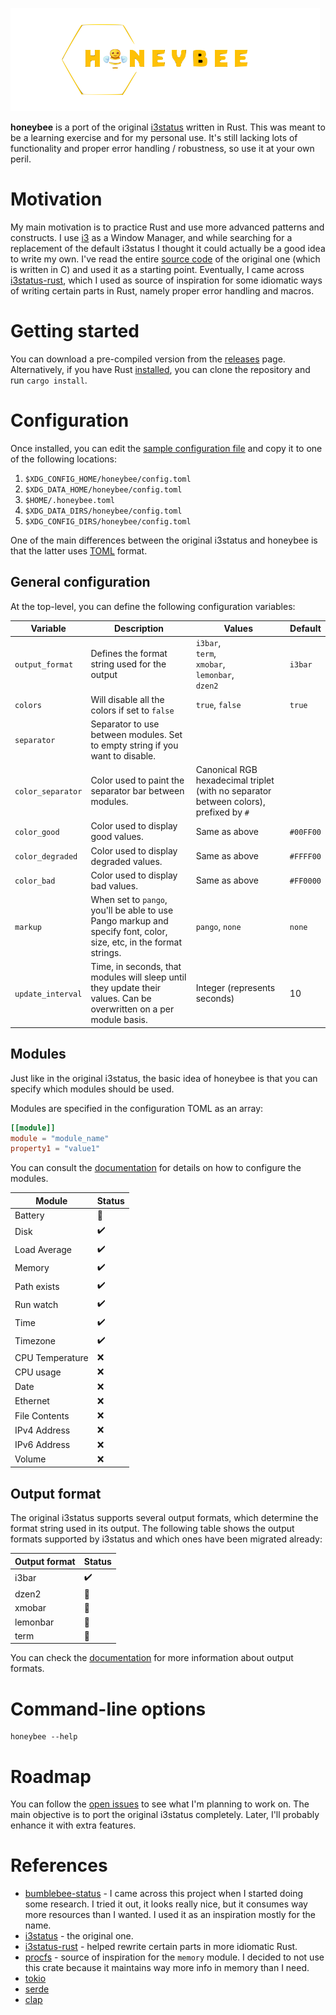 ![alt text](img/logo.png "HoneyBee")

**honeybee** is a port of the original [i3status](https://github.com/i3/i3status) written in Rust. This was meant to be a learning exercise and for my personal use. It's still lacking lots of functionality and proper error handling / robustness, so use it at your own peril.

# Motivation

My main motivation is to practice Rust and use more advanced patterns and constructs. I use [i3](https://i3wm.org/) as a Window Manager, and while searching for a replacement of the default i3status I thought it could actually be a good idea to write my own. I've read the entire [source code](https://github.com/i3/i3status) of the original one (which is written in C) and used it as a starting point. Eventually, I came across [i3status-rust](https://github.com/greshake/i3status-rust), which I used as source of inspiration for some idiomatic ways of writing certain parts in Rust, namely proper error handling and macros.

# Getting started

You can download a pre-compiled version from the [releases](https://github.com/csixteen/honeybee/releases) page. Alternatively, if you have Rust [installed](https://rustup.rs/), you can clone the repository and run `cargo install`.

# Configuration

Once installed, you can edit the [sample configuration file](examples/config.toml) and copy it to one of the following locations:

1. `$XDG_CONFIG_HOME/honeybee/config.toml`
2. `$XDG_DATA_HOME/honeybee/config.toml`
3. `$HOME/.honeybee.toml`
4. `$XDG_DATA_DIRS/honeybee/config.toml`
5. `$XDG_CONFIG_DIRS/honeybee/config.toml`

One of the main differences between the original i3status and honeybee is that the latter uses [TOML](https://github.com/toml-lang/toml/) format.

## General configuration

At the top-level, you can define the following configuration variables:

| Variable          | Description                                                                                                         | Values                                                                                | Default   |
|-------------------|---------------------------------------------------------------------------------------------------------------------|---------------------------------------------------------------------------------------|-----------|
| `output_format`   | Defines the format string used for the output                                                                       | `i3bar`,<br/>`term`,<br/>`xmobar`,<br/>`lemonbar`,<br/>`dzen2`                        | `i3bar`   |
| `colors`          | Will disable all the colors if set to `false`                                                                       | `true`, `false`                                                                       | `true`    |
| `separator`       | Separator to use between modules. Set to empty string if you want to disable.                                       |                                                                                       |           |
| `color_separator` | Color used to paint the separator bar between modules.                                                              | Canonical RGB hexadecimal triplet (with no separator between colors), prefixed by `#` |           |
| `color_good`      | Color used to display good values.                                                                                  | Same as above                                                                         | `#00FF00` |
| `color_degraded`  | Color used to display degraded values.                                                                              | Same as above                                                                         | `#FFFF00` |
| `color_bad`       | Color used to display bad values.                                                                                   | Same as above                                                                         | `#FF0000` |
| `markup`          | When set to `pango`, you'll be able to use Pango markup and specify font, color, size, etc, in the format strings.  | `pango`, `none`                                                                       | `none`    |
| `update_interval` | Time, in seconds, that modules will sleep until they update their values. Can be overwritten on a per module basis. | Integer (represents seconds)                                                          | 10        |

## Modules

Just like in the original i3status, the basic idea of honeybee is that you can specify which modules should be used.

Modules are specified in the configuration TOML as an array:

```toml
[[module]]
module = "module_name"
property1 = "value1"
```

You can consult the [documentation](https://csixteen.github.io/honeybee/honeybee/modules/index.html) for details on how to configure the modules.

| Module          | Status             |
|-----------------|--------------------|
| Battery         | :construction:     |
| Disk            | :heavy_check_mark: |
| Load Average    | :heavy_check_mark: |
| Memory          | :heavy_check_mark: |
| Path exists     | :heavy_check_mark: |
| Run watch       | :heavy_check_mark: |
| Time            | :heavy_check_mark: |
| Timezone        | :heavy_check_mark: |
| CPU Temperature | :x:                |
| CPU usage       | :x:                |
| Date            | :x:                |
| Ethernet        | :x:                |
| File Contents   | :x:                |
| IPv4 Address    | :x:                |
| IPv6 Address    | :x:                |
| Volume          | :x:                |

## Output format

The original i3status supports several output formats, which determine the format string used in its output.
The following table shows the output formats supported by i3status and which ones have been migrated already:

| Output format | Status             |
|---------------|--------------------|
| i3bar         | :heavy_check_mark: |
| dzen2         | :construction:     |
| xmobar        | :construction:     |
| lemonbar      | :construction:     |
| term          | :construction:     |

You can check the [documentation](https://csixteen.github.io/honeybee/honeybee/output/index.html) for more information about output formats.

# Command-line options

```shell
honeybee --help
```

# Roadmap

You can follow the [open issues](https://github.com/csixteen/honeybee/issues) to see what I'm planning to work on. The main objective is to port the original i3status completely. Later, I'll probably enhance it with extra features.

# References

- [bumblebee-status](https://github.com/tobi-wan-kenobi/bumblebee-status) - I came across this project when I started doing some research. I tried it out, it looks really nice, but it consumes way more resources than I wanted. I used it as an inspiration mostly for the name.
- [i3status](https://github.com/i3/i3status) - the original one.
- [i3status-rust](https://github.com/greshake/i3status-rust) - helped rewrite certain parts in more idiomatic Rust.
- [procfs](https://github.com/eminence/procfs/blob/master/src/meminfo.rs) - source of inspiration for the `memory` module. I decided to not use this crate because it maintains way more info in memory than I need.
- [tokio](https://tokio.rs/)
- [serde](https://serde.rs/)
- [clap](https://docs.rs/clap/latest/clap/index.html)
